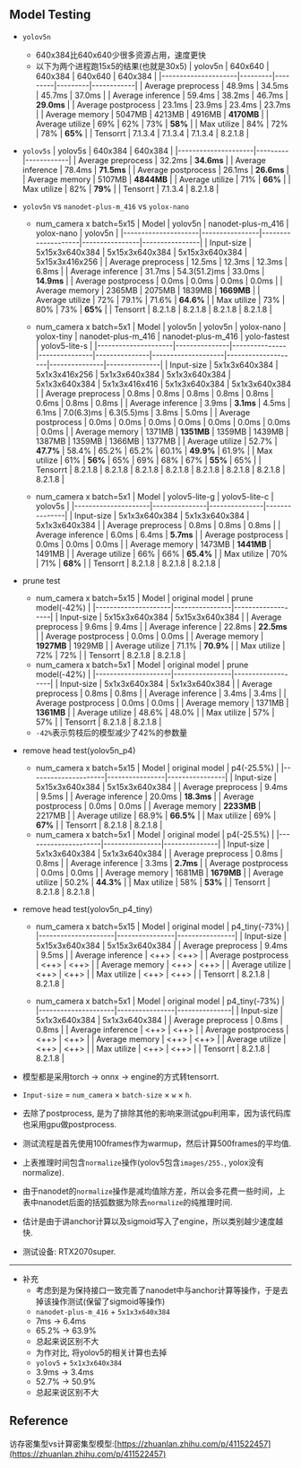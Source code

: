 ## Model Testing

- `yolov5n`
  * 640x384比640x640少很多资源占用，速度更快
  * 以下为两个进程跑15x5的结果(也就是30x5)
    | yolov5n             | 640x640 | 640x384 | 640x640 | 640x384    |
    |---------------------|---------|---------|---------|------------|
    | Average preprocess  | 48.9ms  | 34.5ms  | 45.7ms  | 37.0ms     |
    | Average inference   | 59.4ms  | 38.2ms  | 46.7ms  | **29.0ms** |
    | Average postprocess | 23.1ms  | 23.9ms  | 23.4ms  | 23.7ms     |
    | Average memory      | 5047MB  | 4213MB  | 4916MB  | **4170MB** |
    | Average utilize     | 69%     | 62%     | 73%     | **58%**    |
    | Max utilize         | 84%     | 72%     | 78%     | **65%**    |
    | Tensorrt            | 7.1.3.4 | 7.1.3.4 | 7.1.3.4 | 8.2.1.8    |

- `yolov5s`
    | yolov5s             | 640x384 | 640x384    |
    |---------------------|---------|------------|
    | Average preprocess  | 32.2ms  | **34.6ms** |
    | Average inference   | 78.4ms  | **71.5ms** |
    | Average postprocess | 26.1ms  | **26.6ms** |
    | Average memory      | 5107MB  | **4844MB** |
    | Average utilize     | 71%     | **66%**    |
    | Max utilize         | 82%     | **79%**    |
    | Tensorrt            | 7.1.3.4 | 8.2.1.8    |


- `yolov5n` vs `nanodet-plus-m_416` vs `yolox-nano`
  * num_camera x batch=5x15
    | Model               | yolov5n        | nanodet-plus-m_416 | yolox-nano     | yolov5n        |
    |---------------------|----------------|--------------------|----------------|----------------|
    | Input-size          | 5x15x3x640x384 | 5x15x3x640x384     | 5x15x3x640x384 | 5x15x3x416x256 |
    | Average preprocess  | 12.5ms         | 12.3ms             | 12.3ms         | 6.8ms          |
    | Average inference   | 31.7ms         | 54.3(51.2)ms       | 33.0ms         | **14.9ms**     |
    | Average postprocess | 0.0ms          | 0.0ms              | 0.0ms          | 0.0ms          |
    | Average memory      | 2365MB         | 2075MB             | 1839MB         | **1669MB**     |
    | Average utilize     | 72%            | 79.1%              | 71.6%          | **64.6%**      |
    | Max utilize         | 73%            | 80%                | 73%            | **65%**        |
    | Tensorrt            | 8.2.1.8        | 8.2.1.8            | 8.2.1.8        | 8.2.1.8        |

  * num_camera x batch=5x1
    | Model               | yolov5n       | yolov5n       | yolox-nano    | yolox-tiny    | nanodet-plus-m_416 | nanodet-plus-m_416 | yolo-fastest  | yolov5-lite-s |
    |---------------------|---------------|---------------|---------------|---------------|--------------------|--------------------|---------------|---------------|
    | Input-size          | 5x1x3x640x384 | 5x1x3x416x256 | 5x1x3x640x384 | 5x1x3x640x384 | 5x1x3x640x384      | 5x1x3x416x416      | 5x1x3x640x384 | 5x1x3x640x384 |
    | Average preprocess  | 0.8ms         | 0.8ms         | 0.8ms         | 0.8ms         | 0.8ms              | 0.6ms              | 0.8ms         | 0.8ms         |
    | Average inference   | 3.9ms         | **3.1ms**     | 4.5ms         | 6.1ms         | 7.0(6.3)ms         | 6.3(5.5)ms         | 3.8ms         | 5.0ms         |
    | Average postprocess | 0.0ms         | 0.0ms         | 0.0ms         | 0.0ms         | 0.0ms              | 0.0ms              | 0.0ms         | 0.0ms         |
    | Average memory      | 1371MB        | **1351MB**    | 1359MB        | 1439MB        | 1387MB             | 1359MB             | 1366MB        | 1377MB        |
    | Average utilize     | 52.7%         | **47.7%**     | 58.4%         | 65.2%         | 65.2%              | 60.1%              | **49.9%**     | 61.9%         |
    | Max utilize         | 61%           | **56%**       | 65%           | 69%           | 68%                | 67%                | **55%**       | 65%           |
    | Tensorrt            | 8.2.1.8       | 8.2.1.8       | 8.2.1.8       | 8.2.1.8       | 8.2.1.8            | 8.2.1.8            | 8.2.1.8       | 8.2.1.8       |
  * num_camera x batch=5x1
    | Model               | yolov5-lite-g | yolov5-lite-c | yolov5s       |
    |---------------------|---------------|---------------|---------------|
    | Input-size          | 5x1x3x640x384 | 5x1x3x640x384 | 5x1x3x640x384 |
    | Average preprocess  | 0.8ms         | 0.8ms         | 0.8ms         |
    | Average inference   | 6.0ms         | 6.4ms         | **5.7ms**     |
    | Average postprocess | 0.0ms         | 0.0ms         | 0.0ms         |
    | Average memory      | 1473MB        | **1441MB**    | 1491MB        |
    | Average utilize     | 66%           | 66%           | **65.4%**     |
    | Max utilize         | 70%           | 71%           | **68%**       |
    | Tensorrt            | 8.2.1.8       | 8.2.1.8       | 8.2.1.8       |

- prune test
  * num_camera x batch=5x15
    | Model               | original model | prune model(-42%) |
    |---------------------|----------------|-------------------|
    | Input-size          | 5x15x3x640x384 | 5x15x3x640x384    |
    | Average preprocess  | 9.6ms          | 9.4ms             |
    | Average inference   | 22.8ms         | **22.5ms**        |
    | Average postprocess | 0.0ms          | 0.0ms             |
    | Average memory      | **1927MB**     | 1929MB            |
    | Average utilize     | 71.1%          | **70.9%**         |
    | Max utilize         | 72%            | 72%               |
    | Tensorrt            | 8.2.1.8        | 8.2.1.8           |
  * num_camera x batch=5x1
    | Model               | original model | prune model(-42%) |
    |---------------------|----------------|-------------------|
    | Input-size          | 5x1x3x640x384  | 5x1x3x640x384     |
    | Average preprocess  | 0.8ms          | 0.8ms             |
    | Average inference   | 3.4ms          | 3.4ms             |
    | Average postprocess | 0.0ms          | 0.0ms             |
    | Average memory      | 1371MB         | **1361MB**        |
    | Average utilize     | 48.6%          | 48.0%             |
    | Max utilize         | 57%            | 57%               |
    | Tensorrt            | 8.2.1.8        | 8.2.1.8           |
  * `-42%`表示剪枝后的模型减少了42%的参数量

- remove head test(yolov5n_p4)
  * num_camera x batch=5x15
    | Model               | original model | p4(-25.5%)     |
    |---------------------|----------------|----------------|
    | Input-size          | 5x15x3x640x384 | 5x15x3x640x384 |
    | Average preprocess  | 9.4ms          | 9.5ms          |
    | Average inference   | 20.0ms         | **18.3ms**     |
    | Average postprocess | 0.0ms          | 0.0ms          |
    | Average memory      | **2233MB**     | 2217MB         |
    | Average utilize     | 68.9%          | **66.5%**      |
    | Max utilize         | 69%            | **67%**        |
    | Tensorrt            | 8.2.1.8        | 8.2.1.8        |
  * num_camera x batch=5x1
    | Model               | original model | p4(-25.5%)    |
    |---------------------|----------------|---------------|
    | Input-size          | 5x1x3x640x384  | 5x1x3x640x384 |
    | Average preprocess  | 0.8ms          | 0.8ms         |
    | Average inference   | 3.3ms          | **2.7ms**     |
    | Average postprocess | 0.0ms          | 0.0ms         |
    | Average memory      | 1681MB         | **1679MB**    |
    | Average utilize     | 50.2%          | **44.3%**     |
    | Max utilize         | 58%            | **53%**       |
    | Tensorrt            | 8.2.1.8        | 8.2.1.8       |

- remove head test(yolov5n_p4_tiny)
  * num_camera x batch=5x15
    | Model               | original model | p4_tiny(-73%)  |
    |---------------------|----------------|----------------|
    | Input-size          | 5x15x3x640x384 | 5x15x3x640x384 |
    | Average preprocess  | 9.4ms          | 9.5ms          |
    | Average inference   | <++>           | <++>           |
    | Average postprocess | <++>           | <++>           |
    | Average memory      | <++>           | <++>           |
    | Average utilize     | <++>           | <++>           |
    | Max utilize         | <++>           | <++>           |
    | Tensorrt            | 8.2.1.8        | 8.2.1.8        |

  * num_camera x batch=5x1
    | Model               | original model | p4_tiny(-73%) |
    |---------------------|----------------|---------------|
    | Input-size          | 5x1x3x640x384  | 5x1x3x640x384 |
    | Average preprocess  | 0.8ms          | 0.8ms         |
    | Average inference   | <++>           | <++>           |
    | Average postprocess | <++>           | <++>           |
    | Average memory      | <++>           | <++>           |
    | Average utilize     | <++>           | <++>           |
    | Max utilize         | <++>           | <++>           |
    | Tensorrt            | 8.2.1.8        | 8.2.1.8        |

- 模型都是采用torch -> onnx -> engine的方式转tensorrt.
- `Input-size` = `num_camera` × `batch-size` × `w` × `h`.
- 去除了postprocess, 是为了排除其他的影响来测试gpu利用率，因为该代码库也采用gpu做postprocess.
- 测试流程是首先使用100frames作为warmup，然后计算500frames的平均值.
- 上表推理时间包含`normalize`操作(yolov5包含`images/255.`, yolox没有normalize).
- 由于nanodet的`normalize`操作是减均值除方差，所以会多花费一些时间，上表中nanodet后面的括弧数据为除去`normalize`的纯推理时间.
- 估计是由于讲anchor计算以及sigmoid写入了engine，所以类别越少速度越快.
- 测试设备: RTX2070super.

---
- 补充
  * 考虑到是为保持接口一致完善了nanodet中与anchor计算等操作，于是去掉该操作测试(保留了sigmoid等操作)
  * `nanodet-plus-m_416` + `5x1x3x640x384`
  * 7ms -> 6.4ms
  * 65.2% -> 63.9%
  * 总起来说区别不大
  * 为作对比, 将yolov5的相关计算也去掉
  * `yolov5` + `5x1x3x640x384`
  * 3.9ms -> 3.4ms
  * 52.7% -> 50.9%
  * 总起来说区别不大

## Reference
访存密集型vs计算密集型模型:[https://zhuanlan.zhihu.com/p/411522457](https://zhuanlan.zhihu.com/p/411522457)
